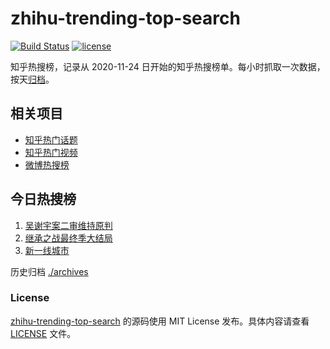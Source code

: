 # zhihu-trending-top-search

[![Build Status](https://github.com/justjavac/zhihu-trending-top-search/workflows/ci/badge.svg?branch=main)](https://github.com/justjavac/zhihu-trending-top-search/actions)
[![license](https://img.shields.io/github/license/justjavac/zhihu-trending-top-search)](https://github.com/justjavac/zhihu-trending-top-search/blob/main/LICENSE)

知乎热搜榜，记录从 2020-11-24 日开始的知乎热搜榜单。每小时抓取一次数据，按天[归档](./archives)。

## 相关项目

- [知乎热门话题](https://github.com/justjavac/zhihu-trending-hot-questions)
- [知乎热门视频](https://github.com/justjavac/zhihu-trending-hot-video)
- [微博热搜榜](https://github.com/justjavac/weibo-trending-hot-search)

## 今日热搜榜

<!-- BEGIN -->
<!-- 最后更新时间 Wed May 31 2023 07:06:44 GMT+0800 (China Standard Time) -->

1. [吴谢宇案二审维持原判](https://www.zhihu.com/search?q=%E5%90%B4%E8%B0%A2%E5%AE%87%E6%A1%88%E4%BA%8C%E5%AE%A1%E7%BB%B4%E6%8C%81%E5%8E%9F%E5%88%A4)
1. [继承之战最终季大结局](https://www.zhihu.com/search?q=%E7%BB%A7%E6%89%BF%E4%B9%8B%E6%88%98%E6%9C%80%E7%BB%88%E5%AD%A3%E5%A4%A7%E7%BB%93%E5%B1%80)
1. [新一线城市](https://www.zhihu.com/search?q=%E6%96%B0%E4%B8%80%E7%BA%BF%E5%9F%8E%E5%B8%82)

<!-- END -->

历史归档 [./archives](./archives)

### License

[zhihu-trending-top-search](https://github.com/justjavac/zhihu-trending-top-search) 的源码使用 MIT License
发布。具体内容请查看 [LICENSE](./LICENSE) 文件。
